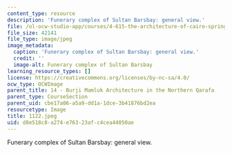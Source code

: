 ```yaml
---
content_type: resource
description: 'Funerary complex of Sultan Barsbay: general view.'
file: /ol-ocw-studio-app/courses/4-615-the-architecture-of-cairo-spring-2002/d8e518c8a274e76323afc4cea44050ae_1122.jpeg
file_size: 42141
file_type: image/jpeg
image_metadata:
  caption: 'Funerary complex of Sultan Barsbay: general view.'
  credit: ''
  image-alt: Funerary complex of Sultan Barsbay
learning_resource_types: []
license: https://creativecommons.org/licenses/by-nc-sa/4.0/
ocw_type: OCWImage
parent_title: 14 - Burji Mamluk Architecture in the Northern Qarafa
parent_type: CourseSection
parent_uid: cbe17a06-a5a9-dd1a-1dce-3b41876bd2ea
resourcetype: Image
title: 1122.jpeg
uid: d8e518c8-a274-e763-23af-c4cea44050ae
---
```

Funerary complex of Sultan Barsbay: general view.